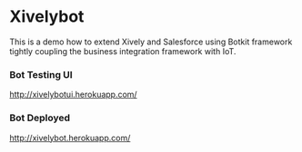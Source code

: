 # Xivelybot

This is a demo how to extend Xively and Salesforce using Botkit framework tightly coupling the business integration
framework with IoT.

### Bot Testing UI
http://xivelybotui.herokuapp.com/

### Bot Deployed
http://xivelybot.herokuapp.com/